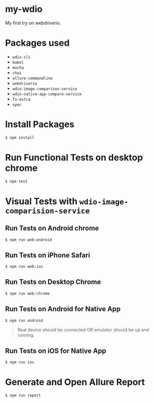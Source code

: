 # my-wdio

My first try on webdriverio.

# Packages used

- `wdio-cli`
- `babel`
- `mocha`
- `chai`
- `allure-commandline`
- `webdriverio`
- `wdio-image-comparison-service`
- `wdio-native-app-compare-service`
- `fs-extra`
- `spec`

# Install Packages

```bash
$ npm install
```

# Run Functional Tests on desktop chrome

```bash
$ npm test
```

# Visual Tests with `wdio-image-comparision-service`

## Run Tests on Android chrome

```bash
$ npm run web:android
```

## Run Tests on iPhone Safari

```bash
$ npm run web:ios
```

## Run Tests on Desktop Chrome

```bash
$ npm run web:chrome
```

## Run Tests on Android for Native App

```bash
$ npm run android
```

> Real device should be connected OR emulator should be up and running.

## Run Tests on iOS for Native App

```bash
$ npm run ios
```

# Generate and Open Allure Report

```bash
$ npm run report
```